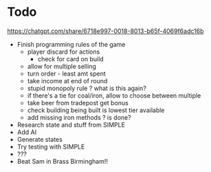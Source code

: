 # Todo
https://chatgpt.com/share/6718e997-0018-8013-b65f-4069f6adc16b
 * Finish programming rules of the game
    * player discard for actions
        * check for card on build
    * allow for multiple selling
    * turn order - least amt spent
    * take income at end of round
    * stupid monopoly rule ? what is this again?
    * if there's a tie for coal/iron, allow to choose between multiple
    * take beer from tradepost get bonus
    * check building being built is lowest tier available
    * add missing iron methods ? is done?
 * Research state and stuff from SIMPLE
  * Add AI
 * Generate states
 * Try testing with SIMPLE
 * ???
 * Beat Sam in Brass Birmingham!!